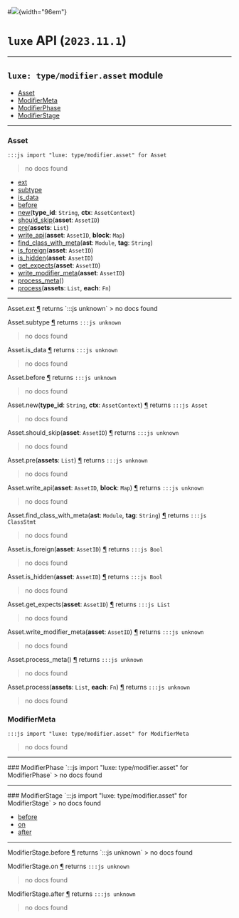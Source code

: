 #![](../../../../../../images/luxe-dark.svg){width="96em"}

# `luxe` API (`2023.11.1`)  


---

## `luxe: type/modifier.asset` module

- [Asset](#asset)   
- [ModifierMeta](#modifiermeta)   
- [ModifierPhase](#modifierphase)   
- [ModifierStage](#modifierstage)   

---

### Asset
`:::js import "luxe: type/modifier.asset" for Asset`
> no docs found

- [ext](#Asset.ext)
- [subtype](#Asset.subtype)
- [is_data](#Asset.is_data)
- [before](#Asset.before)
- [new](#Asset.new+2)(**type_id**: `String`, **ctx**: `AssetContext`)
- [should_skip](#Asset.should_skip)(**asset**: `AssetID`)
- [pre](#Asset.pre)(**assets**: `List`)
- [write_api](#Asset.write_api+2)(**asset**: `AssetID`, **block**: `Map`)
- [find_class_with_meta](#Asset.find_class_with_meta+2)(**ast**: `Module`, **tag**: `String`)
- [is_foreign](#Asset.is_foreign)(**asset**: `AssetID`)
- [is_hidden](#Asset.is_hidden)(**asset**: `AssetID`)
- [get_expects](#Asset.get_expects)(**asset**: `AssetID`)
- [write_modifier_meta](#Asset.write_modifier_meta)(**asset**: `AssetID`)
- [process_meta](#Asset.process_meta)()
- [process](#Asset.process+2)(**assets**: `List`, **each**: `Fn`)

<hr/>
<endpoint module="luxe: type/modifier.asset" class="Asset" signature="ext"></endpoint>
<signature id="Asset.ext">Asset.ext
<a class="headerlink" href="#Asset.ext" title="Permanent link">¶</a></signature>
<span class='api_ret'>returns</span> `:::js unknown`
> no docs found   

<endpoint module="luxe: type/modifier.asset" class="Asset" signature="subtype"></endpoint>
<signature id="Asset.subtype">Asset.subtype
<a class="headerlink" href="#Asset.subtype" title="Permanent link">¶</a></signature>
<span class='api_ret'>returns</span> `:::js unknown`
> no docs found   

<endpoint module="luxe: type/modifier.asset" class="Asset" signature="is_data"></endpoint>
<signature id="Asset.is_data">Asset.is_data
<a class="headerlink" href="#Asset.is_data" title="Permanent link">¶</a></signature>
<span class='api_ret'>returns</span> `:::js unknown`
> no docs found   

<endpoint module="luxe: type/modifier.asset" class="Asset" signature="before"></endpoint>
<signature id="Asset.before">Asset.before
<a class="headerlink" href="#Asset.before" title="Permanent link">¶</a></signature>
<span class='api_ret'>returns</span> `:::js unknown`
> no docs found   

<endpoint module="luxe: type/modifier.asset" class="Asset" signature="new(type_id : String, ctx : AssetContext)"></endpoint>
<signature id="Asset.new+2">Asset.new(**type_id**: `String`, **ctx**: `AssetContext`)
<a class="headerlink" href="#Asset.new+2" title="Permanent link">¶</a></signature>
<span class='api_ret'>returns</span> `:::js Asset`
> no docs found   

<endpoint module="luxe: type/modifier.asset" class="Asset" signature="should_skip(asset : AssetID)"></endpoint>
<signature id="Asset.should_skip">Asset.should_skip(**asset**: `AssetID`)
<a class="headerlink" href="#Asset.should_skip" title="Permanent link">¶</a></signature>
<span class='api_ret'>returns</span> `:::js unknown`
> no docs found   

<endpoint module="luxe: type/modifier.asset" class="Asset" signature="pre(assets : List)"></endpoint>
<signature id="Asset.pre">Asset.pre(**assets**: `List`)
<a class="headerlink" href="#Asset.pre" title="Permanent link">¶</a></signature>
<span class='api_ret'>returns</span> `:::js unknown`
> no docs found   

<endpoint module="luxe: type/modifier.asset" class="Asset" signature="write_api(asset : AssetID, block : Map)"></endpoint>
<signature id="Asset.write_api+2">Asset.write_api(**asset**: `AssetID`, **block**: `Map`)
<a class="headerlink" href="#Asset.write_api+2" title="Permanent link">¶</a></signature>
<span class='api_ret'>returns</span> `:::js unknown`
> no docs found   

<endpoint module="luxe: type/modifier.asset" class="Asset" signature="find_class_with_meta(ast : Module, tag : String)"></endpoint>
<signature id="Asset.find_class_with_meta+2">Asset.find_class_with_meta(**ast**: `Module`, **tag**: `String`)
<a class="headerlink" href="#Asset.find_class_with_meta+2" title="Permanent link">¶</a></signature>
<span class='api_ret'>returns</span> `:::js ClassStmt`
> no docs found   

<endpoint module="luxe: type/modifier.asset" class="Asset" signature="is_foreign(asset : AssetID)"></endpoint>
<signature id="Asset.is_foreign">Asset.is_foreign(**asset**: `AssetID`)
<a class="headerlink" href="#Asset.is_foreign" title="Permanent link">¶</a></signature>
<span class='api_ret'>returns</span> `:::js Bool`
> no docs found   

<endpoint module="luxe: type/modifier.asset" class="Asset" signature="is_hidden(asset : AssetID)"></endpoint>
<signature id="Asset.is_hidden">Asset.is_hidden(**asset**: `AssetID`)
<a class="headerlink" href="#Asset.is_hidden" title="Permanent link">¶</a></signature>
<span class='api_ret'>returns</span> `:::js Bool`
> no docs found   

<endpoint module="luxe: type/modifier.asset" class="Asset" signature="get_expects(asset : AssetID)"></endpoint>
<signature id="Asset.get_expects">Asset.get_expects(**asset**: `AssetID`)
<a class="headerlink" href="#Asset.get_expects" title="Permanent link">¶</a></signature>
<span class='api_ret'>returns</span> `:::js List`
> no docs found   

<endpoint module="luxe: type/modifier.asset" class="Asset" signature="write_modifier_meta(asset : AssetID)"></endpoint>
<signature id="Asset.write_modifier_meta">Asset.write_modifier_meta(**asset**: `AssetID`)
<a class="headerlink" href="#Asset.write_modifier_meta" title="Permanent link">¶</a></signature>
<span class='api_ret'>returns</span> `:::js unknown`
> no docs found   

<endpoint module="luxe: type/modifier.asset" class="Asset" signature="process_meta()"></endpoint>
<signature id="Asset.process_meta">Asset.process_meta()
<a class="headerlink" href="#Asset.process_meta" title="Permanent link">¶</a></signature>
<span class='api_ret'>returns</span> `:::js unknown`
> no docs found   

<endpoint module="luxe: type/modifier.asset" class="Asset" signature="process(assets : List, each : Fn)"></endpoint>
<signature id="Asset.process+2">Asset.process(**assets**: `List`, **each**: `Fn`)
<a class="headerlink" href="#Asset.process+2" title="Permanent link">¶</a></signature>
<span class='api_ret'>returns</span> `:::js unknown`
> no docs found   

### ModifierMeta
`:::js import "luxe: type/modifier.asset" for ModifierMeta`
> no docs found


<hr/>
### ModifierPhase
`:::js import "luxe: type/modifier.asset" for ModifierPhase`
> no docs found


<hr/>
### ModifierStage
`:::js import "luxe: type/modifier.asset" for ModifierStage`
> no docs found

- [before](#ModifierStage.before)
- [on](#ModifierStage.on)
- [after](#ModifierStage.after)

<hr/>
<endpoint module="luxe: type/modifier.asset" class="ModifierStage" signature="before"></endpoint>
<signature id="ModifierStage.before">ModifierStage.before
<a class="headerlink" href="#ModifierStage.before" title="Permanent link">¶</a></signature>
<span class='api_ret'>returns</span> `:::js unknown`
> no docs found   

<endpoint module="luxe: type/modifier.asset" class="ModifierStage" signature="on"></endpoint>
<signature id="ModifierStage.on">ModifierStage.on
<a class="headerlink" href="#ModifierStage.on" title="Permanent link">¶</a></signature>
<span class='api_ret'>returns</span> `:::js unknown`
> no docs found   

<endpoint module="luxe: type/modifier.asset" class="ModifierStage" signature="after"></endpoint>
<signature id="ModifierStage.after">ModifierStage.after
<a class="headerlink" href="#ModifierStage.after" title="Permanent link">¶</a></signature>
<span class='api_ret'>returns</span> `:::js unknown`
> no docs found   

